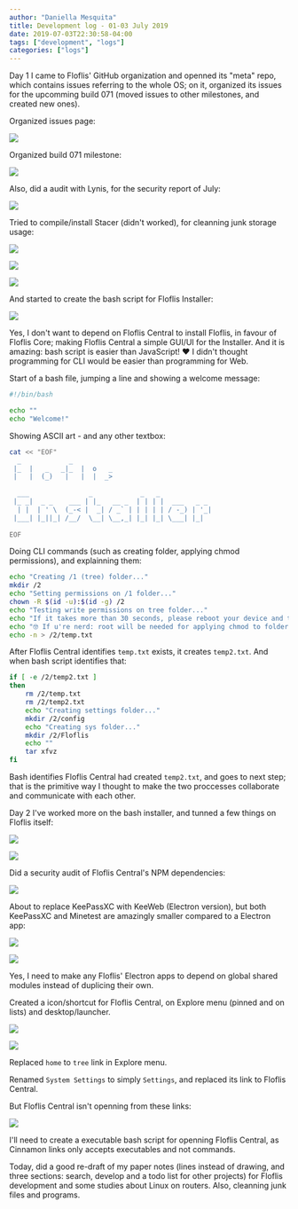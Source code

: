 ```yaml
---
author: "Daniella Mesquita"
title: Development log - 01-03 July 2019
date: 2019-07-03T22:30:58-04:00
tags: ["development", "logs"]
categories: ["logs"]
---
```


Day 1 I came to Floflis' GitHub organization and openned its "meta" repo, which contains issues referring to the whole OS; on it, organized its issues for the upcomming build 071 (moved issues to other milestones, and created new ones).

Organized issues page:

![](../../../img/posts/development-log-01-03-july-2019/1.png)

Organized build 071 milestone:

![](../../../img/posts/development-log-01-03-july-2019/2.png)

Also, did a audit with Lynis, for the security report of July:

![](../../../img/posts/development-log-01-03-july-2019/3.png)

Tried to compile/install Stacer (didn't worked), for cleanning junk storage usage:

![](../../../img/posts/development-log-01-03-july-2019/4.png)

![](../../../img/posts/development-log-01-03-july-2019/5.png)

![](../../../img/posts/development-log-01-03-july-2019/6.png)

And started to create the bash script for Floflis Installer:

![](../../../img/posts/development-log-01-03-july-2019/7.png)

Yes, I don't want to depend on Floflis Central to install Floflis, in favour of Floflis Core; making Floflis Central a simple GUI/UI for the Installer. And it is amazing: bash script is easier than JavaScript! ❤ I didn't thought programming for CLI would be easier than programming for Web.

Start of a bash file, jumping a line and showing a welcome message:

```bash
#!/bin/bash

echo ""
echo "Welcome!"
```

Showing ASCII art - and any other textbox:

```bash
cat << "EOF"
  _            _           
 |_  |   _   _|_  |  o   _ 
 |   |  (_)   |   |  |  _> 
                           
  ___               _            _   _             
 |_ _|  _ _    ___ | |_   __ _  | | | |  ___   _ _ 
  | |  | ' \  (_-< |  _| / _` | | | | | / -_) | '_|
 |___| |_||_| /__/  \__| \__,_| |_| |_| \___| |_|  
                                                   
EOF
```

Doing CLI commands (such as creating folder, applying chmod permissions), and explainning them:

```bash
echo "Creating /1 (tree) folder..."
mkdir /2
echo "Setting permissions on /1 folder..."
chown -R $(id -u):$(id -g) /2
echo "Testing write permissions on tree folder..."
echo "If it takes more than 30 seconds, please reboot your device and try again."
echo "🤓 If u're nerd: root will be needed for applying chmod to folder. So, instead of being owned by root, tree folder will be writable by you as normal user."
echo -n > /2/temp.txt
```

After Floflis Central identifies `temp.txt` exists, it creates `temp2.txt`. And when bash script identifies that:

```bash
if [ -e /2/temp2.txt ]
then
    rm /2/temp.txt
    rm /2/temp2.txt
    echo "Creating settings folder..."
    mkdir /2/config
    echo "Creating sys folder..."
    mkdir /2/Floflis
    echo ""
    tar xfvz 
fi
```

Bash identifies Floflis Central had created `temp2.txt`, and goes to next step; that is the primitive way I thought to make the two proccesses collaborate and communicate with each other.

Day 2 I've worked more on the bash installer, and tunned a few things on Floflis itself:

![](../../../img/posts/development-log-01-03-july-2019/8.png)

![](../../../img/posts/development-log-01-03-july-2019/9.png)

Did a security audit of Floflis Central's NPM dependencies:

![](../../../img/posts/development-log-01-03-july-2019/16.png)

About to replace KeePassXC with KeeWeb (Electron version), but both KeePassXC and Minetest are amazingly smaller compared to a Electron app:

![](../../../img/posts/development-log-01-03-july-2019/17.png)

![](../../../img/posts/development-log-01-03-july-2019/19.png)

Yes, I need to make any Floflis' Electron apps to depend on global shared modules instead of duplicing their own.

Created a icon/shortcut for Floflis Central, on Explore menu (pinned and on lists) and desktop/launcher.

![](../../../img/posts/development-log-01-03-july-2019/10.png)

![](../../../img/posts/development-log-01-03-july-2019/12.png)

Replaced `home` to `tree` link in Explore menu.

Renamed `System Settings` to simply `Settings`, and replaced its link to Floflis Central.

But Floflis Central isn't openning from these links:

![](../../../img/posts/development-log-01-03-july-2019/15.png)

I'll need to create a executable bash script for openning Floflis Central, as Cinnamon links only accepts executables and not commands.

Today, did a good re-draft of my paper notes (lines instead of drawing, and three sections: search, develop and a todo list for other projects) for Floflis development and some studies about Linux on routers. Also, cleanning junk files and programs.
